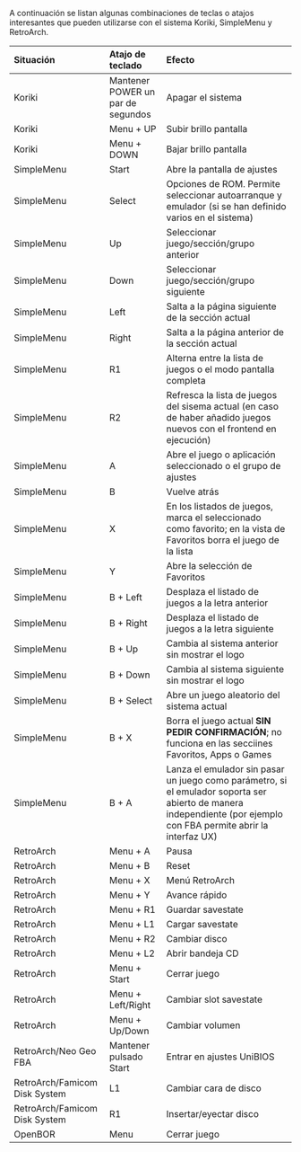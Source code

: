 A continuación se listan algunas combinaciones de teclas o atajos interesantes que pueden utilizarse con el sistema Koriki, SimpleMenu y RetroArch.

|Situación|Atajo de teclado|Efecto|
|:--------|:---------------|:-----|
|Koriki|Mantener POWER un par de segundos|Apagar el sistema|
|Koriki|Menu + UP|Subir brillo pantalla|
|Koriki|Menu + DOWN|Bajar brillo pantalla|
|SimpleMenu|Start|Abre la pantalla de ajustes|
|SimpleMenu|Select|Opciones de ROM. Permite seleccionar autoarranque y emulador (si se han definido varios en el sistema)|
|SimpleMenu|Up|Seleccionar juego/sección/grupo anterior|
|SimpleMenu|Down|Seleccionar juego/sección/grupo siguiente|
|SimpleMenu|Left|Salta a la página siguiente de la sección actual|
|SimpleMenu|Right|Salta a la página anterior de la sección actual|
|SimpleMenu|R1|Alterna entre la lista de juegos o el modo pantalla completa|
|SimpleMenu|R2|Refresca la lista de juegos del sisema actual (en caso de haber añadido juegos nuevos con el frontend en ejecución)|
|SimpleMenu|A|Abre el juego o aplicación seleccionado o el grupo de ajustes|
|SimpleMenu|B|Vuelve atrás|
|SimpleMenu|X|En los listados de juegos, marca el seleccionado como favorito; en la vista de Favoritos borra el juego de la lista|
|SimpleMenu|Y|Abre la selección de Favoritos|
|SimpleMenu|B + Left|Desplaza el listado de juegos a la letra anterior|
|SimpleMenu|B + Right|Desplaza el listado de juegos a la letra siguiente|
|SimpleMenu|B + Up|Cambia al sistema anterior sin mostrar el logo|
|SimpleMenu|B + Down|Cambia al sistema siguiente sin mostrar el logo|
|SimpleMenu|B + Select|Abre un juego aleatorio del sistema actual|
|SimpleMenu|B + X|Borra el juego actual **SIN PEDIR CONFIRMACIÓN**; no funciona en las secciines Favoritos, Apps o Games|
|SimpleMenu|B + A|Lanza el emulador sin pasar un juego como parámetro, si el emulador soporta ser abierto de manera independiente (por ejemplo con FBA permite abrir la interfaz UX)|
|RetroArch|Menu + A|Pausa|
|RetroArch|Menu + B|Reset|
|RetroArch|Menu + X|Menú RetroArch|
|RetroArch|Menu + Y|Avance rápido|
|RetroArch|Menu + R1|Guardar savestate|
|RetroArch|Menu + L1|Cargar savestate|
|RetroArch|Menu + R2|Cambiar disco|
|RetroArch|Menu + L2|Abrir bandeja CD|
|RetroArch|Menu + Start|Cerrar juego|
|RetroArch|Menu + Left/Right|Cambiar slot savestate|
|RetroArch|Menu + Up/Down|Cambiar volumen|
|RetroArch/Neo Geo FBA|Mantener pulsado Start|Entrar en ajustes UniBIOS|
|RetroArch/Famicom Disk System|L1|Cambiar cara de disco|
|RetroArch/Famicom Disk System|R1|Insertar/eyectar disco|
|OpenBOR|Menu|Cerrar juego|
